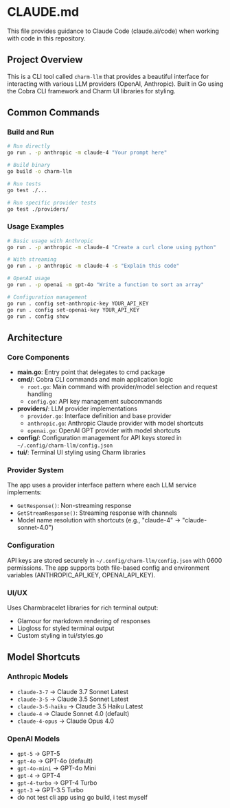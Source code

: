 # CLAUDE.md

This file provides guidance to Claude Code (claude.ai/code) when working with code in this repository.

## Project Overview

This is a CLI tool called `charm-llm` that provides a beautiful interface for interacting with various LLM providers (OpenAI, Anthropic). Built in Go using the Cobra CLI framework and Charm UI libraries for styling.

## Common Commands

### Build and Run
```bash
# Run directly
go run . -p anthropic -m claude-4 "Your prompt here"

# Build binary
go build -o charm-llm

# Run tests
go test ./...

# Run specific provider tests
go test ./providers/
```

### Usage Examples
```bash
# Basic usage with Anthropic
go run . -p anthropic -m claude-4 "Create a curl clone using python"

# With streaming
go run . -p anthropic -m claude-4 -s "Explain this code"

# OpenAI usage
go run . -p openai -m gpt-4o "Write a function to sort an array"

# Configuration management
go run . config set-anthropic-key YOUR_API_KEY
go run . config set-openai-key YOUR_API_KEY
go run . config show
```

## Architecture

### Core Components

- **main.go**: Entry point that delegates to cmd package
- **cmd/**: Cobra CLI commands and main application logic
  - `root.go`: Main command with provider/model selection and request handling
  - `config.go`: API key management subcommands
- **providers/**: LLM provider implementations
  - `provider.go`: Interface definition and base provider
  - `anthropic.go`: Anthropic Claude provider with model shortcuts
  - `openai.go`: OpenAI GPT provider with model shortcuts
- **config/**: Configuration management for API keys stored in `~/.config/charm-llm/config.json`
- **tui/**: Terminal UI styling using Charm libraries

### Provider System

The app uses a provider interface pattern where each LLM service implements:
- `GetResponse()`: Non-streaming response
- `GetStreamResponse()`: Streaming response with channels
- Model name resolution with shortcuts (e.g., "claude-4" → "claude-sonnet-4.0")

### Configuration

API keys are stored securely in `~/.config/charm-llm/config.json` with 0600 permissions. The app supports both file-based config and environment variables (ANTHROPIC_API_KEY, OPENAI_API_KEY).

### UI/UX

Uses Charmbracelet libraries for rich terminal output:
- Glamour for markdown rendering of responses
- Lipgloss for styled terminal output
- Custom styling in tui/styles.go

## Model Shortcuts

### Anthropic Models
- `claude-3-7` → Claude 3.7 Sonnet Latest
- `claude-3-5` → Claude 3.5 Sonnet Latest  
- `claude-3-5-haiku` → Claude 3.5 Haiku Latest
- `claude-4` → Claude Sonnet 4.0 (default)
- `claude-4-opus` → Claude Opus 4.0

### OpenAI Models
- `gpt-5` → GPT-5
- `gpt-4o` → GPT-4o (default)
- `gpt-4o-mini` → GPT-4o Mini
- `gpt-4` → GPT-4
- `gpt-4-turbo` → GPT-4 Turbo
- `gpt-3` → GPT-3.5 Turbo
- do not test cli app using go build, i test myself
